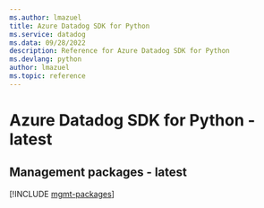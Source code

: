 ```yaml
---
ms.author: lmazuel
title: Azure Datadog SDK for Python
ms.service: datadog
ms.data: 09/28/2022
description: Reference for Azure Datadog SDK for Python
ms.devlang: python
author: lmazuel
ms.topic: reference
---
```

# Azure Datadog SDK for Python - latest

## Management packages - latest
[!INCLUDE [mgmt-packages](datadog-mgmt-index.md)]